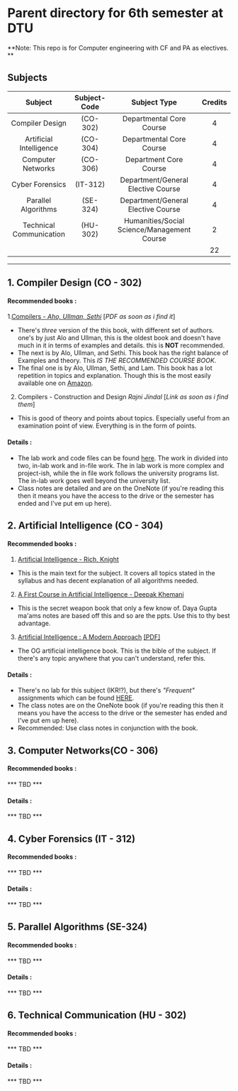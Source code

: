 # Parent directory for 6th semester at DTU
**Note: This repo is for Computer engineering with CF and PA as electives. **  
## Subjects  

|         Subject         | Subject-Code |               Subject Type               | Credits |
| :---------------------: | :----------: | :--------------------------------------: | :-----: |
|     Compiler Design     |   (CO-302)   |         Departmental Core Course         |    4    |
| Artificial Intelligence |   (CO-304)   |         Departmental Core Course         |    4    |
|    Computer Networks    |   (CO-306)   |          Department Core Course          |    4    |
|     Cyber Forensics     |   (IT-312)   |    Department/General Elective Course    |    4    |
|   Parallel Algorithms   |   (SE-324)   |    Department/General Elective Course    |    4    |
| Technical Communication |   (HU-302)   | Humanities/Social Science/Management Course |    2    |
|                         |              |                                          |   22    |

-----


## 1. Compiler Design (CO - 302)  
#### Recommended books :  
1.[Compilers - *Aho, Ullman, Sethi*](https://goo.gl/nWnn7F)  [*PDF as soon as i find it*]

* There's *three*  version of the this book, with different set of authors. one's by just Alo and Ullman, this is the oldest book and doesn't have much in it in terms of examples and details. this is **NOT** recommended.  
* The next is by Alo, Ullman, and Sethi. This book has the right balance of Examples and theory. This *IS THE RECOMMENDED COURSE BOOK*.
* The final one is by Alo, Ullman, Sethi, and Lam. This book has a lot repetition in topics and explanation. Though this is the most easily available one on [Amazon](https://goo.gl/nWnn7F).

2. Compilers - Construction and Design *Rajni Jindal* [*Link as soon as i find them*]
* This is good of theory and points about topics. Especially useful from an examination point of view. Everything is in the form of points.

#### Details :  
* The lab work and code files can be found [here](/CO302_Compiler_Design/CD_Lab/). The work in divided into two, in-lab work and in-file work. The in lab work is more complex and project-ish, while the in file work follows the university programs list. The in-lab work goes well beyond the university list.
* Class notes are detailed and are on the OneNote (if you're reading this then it means you have the access to the drive or the semester has ended and I've put em up here).
## 2. Artificial Intelligence (CO - 304)
#### Recommended books :  
1. [Artificial Intelligence - Rich, Knight](https://goo.gl/17bhgx)
* This is the main text for the subject. It covers all topics stated in the syllabus and has decent explanation of all algorithms needed. 
2. [A First Course in Artificial Intelligence - Deepak Khemani](https://goo.gl/xrLrsU)
* This is the secret weapon book that only a few know of. Daya Gupta ma'ams notes are based off this and so are the ppts. Use this to thy best advantage.
3. [Artificial Intelligence : A Modern Approach](https://goo.gl/HnzFsv) [[PDF]](https://goo.gl/4DWPg8)
* The OG artificial intelligence book. This is the bible of the subject. If there's any topic anywhere that you can't understand, refer this.

#### Details :  
* There's no lab for this subject (IKR!?), but there's *"Frequent"* assignments which can be found [HERE](/CO304_Artificial_Intelligence/).
* The class notes are on the OneNote book (if you're reading this then it means you have the access to the drive or the semester has ended and I've put em up here).
* Recommended: Use class notes in conjunction with the book.

## 3. Computer Networks(CO - 306)  
#### Recommended books :
*** TBD ***   

#### Details :  

*** TBD ***

## 4. Cyber Forensics (IT - 312)  
#### Recommended books :  

*** TBD ***  

#### Details :

*** TBD ***

## 5. Parallel Algorithms (SE-324)  
#### Recommended books :

*** TBD ***  

#### Details :
*** TBD ***  

## 6. Technical Communication (HU - 302)  
#### Recommended books :
*** TBD ***  

#### Details :
*** TBD ***   
